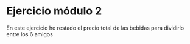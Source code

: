 #   Ejercicio módulo 2

En este ejercicio he restado el precio total de las bebidas para dividirlo entre los 6 amigos

